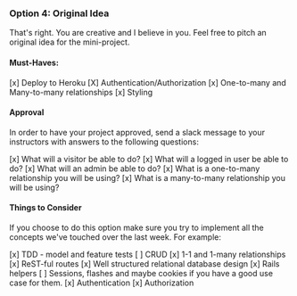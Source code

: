### Option 4: Original Idea

That's right. You are creative and I believe in you. Feel free to pitch an original idea for the mini-project.

#### Must-Haves:

[x] Deploy to Heroku
[X] Authentication/Authorization
[x] One-to-many and Many-to-many relationships
[x] Styling

#### Approval

In order to have your project approved, send a slack message to your instructors with answers to the following questions:

[x] What will a visitor be able to do?
[x] What will a logged in user be able to do?
[x] What will an admin be able to do?
[x] What is a one-to-many relationship you will be using?
[x] What is a many-to-many relationship you will be using?

#### Things to Consider

If you choose to do this option make sure you try to implement all the concepts we've touched over the last week. For example:

[x] TDD - model and feature tests
[ ] CRUD
[x] 1-1 and 1-many relationships
[x] ReST-ful routes
[x] Well structured relational database design
[x] Rails helpers
[ ] Sessions, flashes and maybe cookies if you have a good use case for them.
[x] Authentication
[x] Authorization
